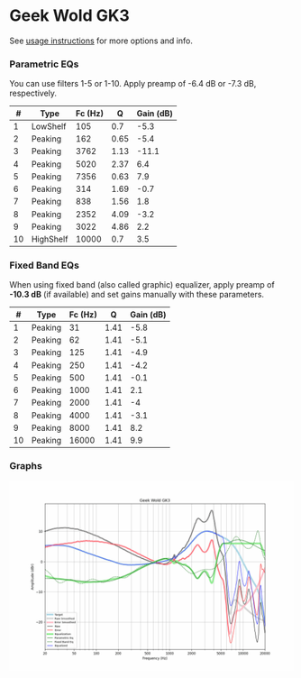 # Geek Wold GK3
See [usage instructions](https://github.com/jaakkopasanen/AutoEq#usage) for more options and info.

### Parametric EQs
You can use filters 1-5 or 1-10. Apply preamp of -6.4 dB or -7.3 dB, respectively.

|   # | Type      |   Fc (Hz) |    Q |   Gain (dB) |
|-----|-----------|-----------|------|-------------|
|   1 | LowShelf  |       105 | 0.7  |        -5.3 |
|   2 | Peaking   |       162 | 0.65 |        -5.4 |
|   3 | Peaking   |      3762 | 1.13 |       -11.1 |
|   4 | Peaking   |      5020 | 2.37 |         6.4 |
|   5 | Peaking   |      7356 | 0.63 |         7.9 |
|   6 | Peaking   |       314 | 1.69 |        -0.7 |
|   7 | Peaking   |       838 | 1.56 |         1.8 |
|   8 | Peaking   |      2352 | 4.09 |        -3.2 |
|   9 | Peaking   |      3022 | 4.86 |         2.2 |
|  10 | HighShelf |     10000 | 0.7  |         3.5 |

### Fixed Band EQs
When using fixed band (also called graphic) equalizer, apply preamp of **-10.3 dB** (if available) and set gains manually with these parameters.

|   # | Type    |   Fc (Hz) |    Q |   Gain (dB) |
|-----|---------|-----------|------|-------------|
|   1 | Peaking |        31 | 1.41 |        -5.8 |
|   2 | Peaking |        62 | 1.41 |        -5.1 |
|   3 | Peaking |       125 | 1.41 |        -4.9 |
|   4 | Peaking |       250 | 1.41 |        -4.2 |
|   5 | Peaking |       500 | 1.41 |        -0.1 |
|   6 | Peaking |      1000 | 1.41 |         2.1 |
|   7 | Peaking |      2000 | 1.41 |        -4   |
|   8 | Peaking |      4000 | 1.41 |        -3.1 |
|   9 | Peaking |      8000 | 1.41 |         8.2 |
|  10 | Peaking |     16000 | 1.41 |         9.9 |

### Graphs
![](./Geek%20Wold%20GK3.png)
